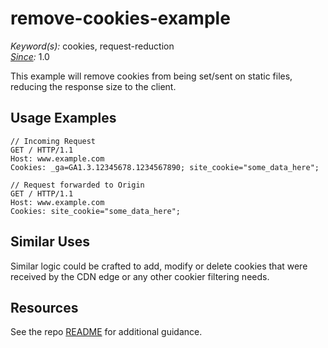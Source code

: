 # remove-cookies-example

*Keyword(s):* cookies, request-reduction<br>
*[Since](https://learn.akamai.com/en-us/webhelp/edgeworkers/edgeworkers-user-guide/GUID-14077BCA-0D9F-422C-8273-2F3E37339D5B.html):* 1.0

This example will remove cookies from being set/sent on static files, reducing the response size to the client.

## Usage Examples
    // Incoming Request
    GET / HTTP/1.1
    Host: www.example.com
    Cookies: _ga=GA1.3.12345678.1234567890; site_cookie="some_data_here";
    
    // Request forwarded to Origin
    GET / HTTP/1.1
    Host: www.example.com
    Cookies: site_cookie="some_data_here";

## Similar Uses
Similar logic could be crafted to add, modify or delete cookies that were received by the CDN edge or any other cookier filtering needs.

## Resources
See the repo [README](https://github.com/akamai/edgeworkers-examples#Resources) for additional guidance.
